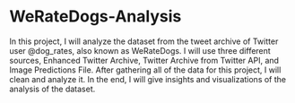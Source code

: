 # WeRateDogs-Analysis
In this project, I will analyze the dataset from the tweet archive of Twitter user @dog_rates, also known as WeRateDogs. I will use three different sources, Enhanced Twitter Archive, Twitter Archive from Twitter API, and Image Predictions File. After gathering all of the data for this project, I will clean and analyze it. In the end, I will give insights and visualizations of the analysis of the dataset.
